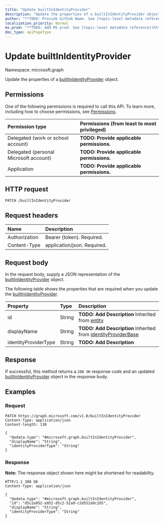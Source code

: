 ```yaml
---
title: "Update builtInIdentityProvider"
description: "Update the properties of a builtInIdentityProvider object."
author: "**TODO: Provide Github Name. See [topic-level metadata reference](https://msgo.azurewebsites.net/add/document/guidelines/metadata.html#topic-level-metadata)**"
localization_priority: Normal
ms.prod: "**TODO: Add MS prod. See [topic-level metadata reference](https://msgo.azurewebsites.net/add/document/guidelines/metadata.html#topic-level-metadata)**"
doc_type: apiPageType
---
```


# Update builtInIdentityProvider
Namespace: microsoft.graph



Update the properties of a [builtInIdentityProvider](../resources/builtinidentityprovider.md) object.

## Permissions
One of the following permissions is required to call this API. To learn more, including how to choose permissions, see [Permissions](/graph/permissions-reference).

|Permission type|Permissions (from least to most privileged)|
|:---|:---|
|Delegated (work or school account)|**TODO: Provide applicable permissions.**|
|Delegated (personal Microsoft account)|**TODO: Provide applicable permissions.**|
|Application|**TODO: Provide applicable permissions.**|

## HTTP request

<!-- {
  "blockType": "ignored"
}
-->
``` http
PATCH /builtInIdentityProvider
```

## Request headers
|Name|Description|
|:---|:---|
|Authorization|Bearer {token}. Required.|
|Content-Type|application/json. Required.|

## Request body
In the request body, supply a JSON representation of the [builtInIdentityProvider](../resources/builtinidentityprovider.md) object.

The following table shows the properties that are required when you update the [builtInIdentityProvider](../resources/builtinidentityprovider.md).

|Property|Type|Description|
|:---|:---|:---|
|id|String|**TODO: Add Description** Inherited from [entity](../resources/entity.md)|
|displayName|String|**TODO: Add Description** Inherited from [identityProviderBase](../resources/identityproviderbase.md)|
|identityProviderType|String|**TODO: Add Description**|



## Response

If successful, this method returns a `200 OK` response code and an updated [builtInIdentityProvider](../resources/builtinidentityprovider.md) object in the response body.

## Examples

### Request
<!-- {
  "blockType": "request",
  "name": "update_builtinidentityprovider"
}
-->
``` http
PATCH https://graph.microsoft.com/v1.0/builtInIdentityProvider
Content-Type: application/json
Content-length: 130

{
  "@odata.type": "#microsoft.graph.builtInIdentityProvider",
  "displayName": "String",
  "identityProviderType": "String"
}
```


### Response
**Note:** The response object shown here might be shortened for readability.
<!-- {
  "blockType": "response",
  "truncated": true
}
-->
``` http
HTTP/1.1 200 OK
Content-Type: application/json

{
  "@odata.type": "#microsoft.graph.builtInIdentityProvider",
  "id": "d5c2a952-a952-d5c2-52a9-c2d552a9c2d5",
  "displayName": "String",
  "identityProviderType": "String"
}
```

